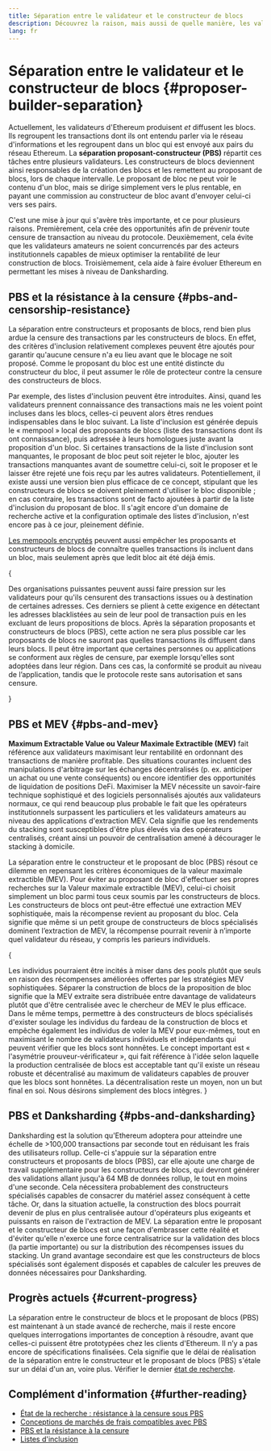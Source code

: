```yaml
---
title: Séparation entre le validateur et le constructeur de blocs
description: Découvrez la raison, mais aussi de quelle manière, les validateurs d'Ethereum vont séparer leurs responsabilités concernant la construction et la diffusion de blocs.
lang: fr
---
```


# Séparation entre le validateur et le constructeur de blocs \{#proposer-builder-separation}

Actuellement, les validateurs d'Ethereum produisent _et_ diffusent les blocs. Ils regroupent les transactions dont ils ont entendu parler via le réseau d'informations et les regroupent dans un bloc qui est envoyé aux pairs du réseau Ethereum. La **séparation proposant-constructeur (PBS)** répartit ces tâches entre plusieurs validateurs. Les constructeurs de blocs deviennent ainsi responsables de la création des blocs et les remettent au proposant de blocs, lors de chaque intervalle. Le proposant de bloc ne peut voir le contenu d'un bloc, mais se dirige simplement vers le plus rentable, en payant une commission au constructeur de bloc avant d'envoyer celui-ci vers ses pairs.

C'est une mise à jour qui s'avère très importante, et ce pour plusieurs raisons. Premièrement, cela crée des opportunités afin de prévenir toute censure de transaction au niveau du protocole. Deuxièmement, cela évite que les validateurs amateurs ne soient concurrencés par des acteurs institutionnels capables de mieux optimiser la rentabilité de leur construction de blocs. Troisièmement, cela aide à faire évoluer Ethereum en permettant les mises à niveau de Danksharding.

## PBS et la résistance à la censure \{#pbs-and-censorship-resistance}

La séparation entre constructeurs et proposants de blocs, rend bien plus ardue la censure des transactions par les constructeurs de blocs. En effet, des critères d'inclusion relativement complexes peuvent être ajoutés pour garantir qu'aucune censure n'a eu lieu avant que le blocage ne soit proposé. Comme le proposant du bloc est une entité distincte du constructeur du bloc, il peut assumer le rôle de protecteur contre la censure des constructeurs de blocs.

Par exemple, des listes d'inclusion peuvent être introduites. Ainsi, quand les validateurs prennent connaissance des transactions mais ne les voient point incluses dans les blocs, celles-ci peuvent alors êtres rendues indispensables dans le bloc suivant. La liste d'inclusion est générée depuis le « mempool » local des proposants de blocs (liste des transactions dont ils ont connaissance), puis adressée à leurs homologues juste avant la proposition d'un bloc. Si certaines transactions de la liste d'inclusion sont manquantes, le proposant de bloc peut soit rejeter le bloc, ajouter les transactions manquantes avant de soumettre celui-ci, soit le proposer et le laisser être rejeté une fois reçu par les autres validateurs. Potentiellement, il existe aussi une version bien plus efficace de ce concept, stipulant que les constructeurs de blocs se doivent pleinement d'utiliser le bloc disponible ; en cas contraire, les transactions sont de facto ajoutées à partir de la liste d'inclusion du proposant de bloc. Il s'agit encore d'un domaine de recherche active et la configuration optimale des listes d'inclusion, n'est encore pas à ce jour, pleinement définie.

[Les mempools encryptés](https://www.youtube.com/watch?v=fHDjgFcha0M&list=PLpktWkixc1gUqkyc1-iE6TT0RWQTBJELe&index=3) peuvent aussi empêcher les proposants et constructeurs de blocs de connaître quelles transactions ils incluent dans un bloc, mais seulement après que ledit bloc ait été déjà émis.

{
<ExpandableCard title="Quel genre de censure la séparation entre le constructeur et le proposant de blocs (PBS) résout-elle ?" eventCategory="/roadmap/pbs" eventName="clicked what kinds of censorship does PBS solve?">

Des organisations puissantes peuvent aussi faire pression sur les validateurs pour qu'ils censurent des transactions issues ou à destination de certaines adresses. Ces derniers se plient à cette exigence en détectant les adresses blacklistées au sein de leur pool de transaction puis en les excluant de leurs propositions de blocs. Après la séparation proposants et constructeurs de blocs (PBS), cette action ne sera plus possible car les proposants de blocs ne sauront pas quelles transactions ils diffusent dans leurs blocs. Il peut être important que certaines personnes ou applications se conforment aux règles de censure, par exemple lorsqu'elles sont adoptées dans leur région. Dans ces cas, la conformité se produit au niveau de l’application, tandis que le protocole reste sans autorisation et sans censure.

</ExpandableCard>
}

## PBS et MEV \{#pbs-and-mev}

**Maximum Extractable Value ou Valeur Maximale Extractible (MEV)** fait référence aux validateurs maximisant leur rentabilité en ordonnant des transactions de manière profitable. Des situations courantes incluent des manipulations d'arbitrage sur les échanges décentralisés (p. ex. anticiper un achat ou une vente conséquents) ou encore identifier des opportunités de liquidation de positions DeFi. Maximiser la MEV nécessite un savoir-faire technique sophistiqué et des logiciels personnalisés ajoutés aux validateurs normaux, ce qui rend beaucoup plus probable le fait que les opérateurs institutionnels surpassent les particuliers et les validateurs amateurs au niveau des applications d'extraction MEV. Cela signifie que les rendements du stacking sont susceptibles d'être plus élevés via des opérateurs centralisés, créant ainsi un pouvoir de centralisation amené à décourager le stacking à domicile.

La séparation entre le constructeur et le proposant de bloc (PBS) résout ce dilemme en repensant les critères économiques de la valeur maximale extractible (MEV). Pour éviter au proposant de bloc d'effectuer ses propres recherches sur la Valeur maximale extractible (MEV), celui-ci choisit simplement un bloc parmi tous ceux soumis par les constructeurs de blocs. Les constructeurs de blocs ont peut-être effectué une extraction MEV sophistiquée, mais la récompense revient au proposant du bloc. Cela signifie que même si un petit groupe de constructeurs de blocs spécialisés dominent l’extraction de MEV, la récompense pourrait revenir à n’importe quel validateur du réseau, y compris les parieurs individuels.

{
<ExpandableCard title="Pourquoi est-ce acceptable de centraliser la construction des blocs ?" eventCategory="/roadmap/pbs" eventName="clicked why is it OK to centralize block building?">

Les individus pourraient être incités à miser dans des pools plutôt que seuls en raison des récompenses améliorées offertes par les stratégies MEV sophistiquées. Séparer la construction de blocs de la proposition de bloc signifie que la MEV extraite sera distribuée entre davantage de validateurs plutôt que d'être centralisée avec le chercheur de MEV le plus efficace. Dans le même temps, permettre à des constructeurs de blocs spécialisés d'exister soulage les individus du fardeau de la construction de blocs et empêche également les individus de voler la MEV pour eux-mêmes, tout en maximisant le nombre de validateurs individuels et indépendants qui peuvent vérifier que les blocs sont honnêtes. Le concept important est « l'asymétrie prouveur-vérificateur », qui fait référence à l'idée selon laquelle la production centralisée de blocs est acceptable tant qu'il existe un réseau robuste et décentralisé au maximum de validateurs capables de prouver que les blocs sont honnêtes. La décentralisation reste un moyen, non un but final en soi. Nous désirons simplement des blocs intègres.
</ExpandableCard>
}

## PBS et Danksharding \{#pbs-and-danksharding}

Danksharding est la solution qu'Ethereum adoptera pour atteindre une échelle de >100,000 transactions par seconde tout en réduisant les frais des utilisateurs rollup. Celle-ci s'appuie sur la séparation entre constructeurs et proposants de blocs (PBS), car elle ajoute une charge de travail supplémentaire pour les constructeurs de blocs, qui devront générer des validations allant jusqu'à 64 MB de données rollup, le tout en moins d'une seconde. Cela nécessitera probablement des constructeurs spécialisés capables de consacrer du matériel assez conséquent à cette tâche. Or, dans la situation actuelle, la construction des blocs pourrait devenir de plus en plus centralisée autour d'opérateurs plus exigeants et puissants en raison de l'extraction de MEV. La séparation entre le proposant et le constructeur de blocs est une façon d'embrasser cette réalité et d'éviter qu'elle n'exerce une force centralisatrice sur la validation des blocs (la partie importante) ou sur la distribution des récompenses issues du stacking. Un grand avantage secondaire est que les constructeurs de blocs spécialisés sont également disposés et capables de calculer les preuves de données nécessaires pour Danksharding.

## Progrès actuels \{#current-progress}

La séparation entre le constructeur de blocs et le proposant de blocs (PBS) est maintenant à un stade avancé de recherche, mais il reste encore quelques interrogations importantes de conception à résoudre, avant que celles-ci puissent être prototypées chez les clients d'Ethereum. Il n’y a pas encore de spécifications finalisées. Cela signifie que le délai de réalisation de la séparation entre le constructeur et le proposant de blocs (PBS) s'étale sur un délai d'un an, voire plus. Vérifier le dernier [état de recherche](https://notes.ethereum.org/@vbuterin/pbs_censorship_resistance).

## Complément d'information \{#further-reading}

- [État de la recherche : résistance à la censure sous PBS](https://notes.ethereum.org/@vbuterin/pbs_censorship_resistance)
- [Conceptions de marchés de frais compatibles avec PBS](https://ethresear.ch/t/proposer-block-builder-separation-friendly-fee-market-designs/9725)
- [PBS et la résistance à la censure](https://notes.ethereum.org/@fradamt/H1TsYRfJc#Secondary-auctions)
- [Listes d'inclusion](https://notes.ethereum.org/@fradamt/H1ZqdtrBF)

